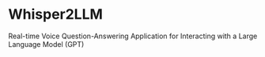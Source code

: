 # Whisper2LLM
Real-time Voice Question-Answering Application for Interacting with a Large Language Model (GPT)
